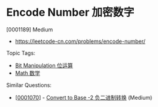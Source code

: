 # Encode Number 加密数字

[0001189] Medium

- https://leetcode-cn.com/problems/encode-number/

Topic Tags:

- [Bit Manipulation 位运算](https://leetcode-cn.com/tag/bit-manipulation/)
- [Math 数学](https://leetcode-cn.com/tag/math/)

Similar Questions:

- [[0001070](https://leetcode-cn.com/problems/convert-to-base-2/)] - [Convert to Base -2 负二进制转换](./0001070.convert-to-base-2.md) (Medium)

